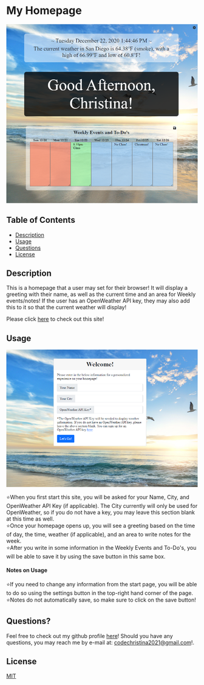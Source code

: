 # My Homepage

![Overview](./assets/images/readme-screenshot-1.png)

## Table of Contents
* [Description](#description)
* [Usage](#usage)
* [Questions](#questions)
* [License](#license)

## Description

This is a homepage that a user may set for their browser!  It will display a greeting with their name, as well as the current time and an area for Weekly events/notes!  If the user has an OpenWeather API key, they may also add this to it so that the current weather will display!

Please click [here](https://christina2021.github.io/my-homepage/) to check out this site!

## Usage

![usage1](./assets/images/readme-screenshot-2.png)

⭐When you first start this site, you will be asked for your Name, City, and OpenWeather API Key (if applicable).  The City currently will only be used for OpenWeather, so if you do not have a key, you may leave this section blank at this time as well.<br>
⭐Once your homepage opens up, you will see a greeting based on the time of day, the time, weather (if applicable), and an area to write notes for the week.<br>
⭐After you write in some information in the Weekly Events and To-Do's, you will be able to save it by using the save button in this same box.

#### Notes on Usage

⭐If you need to change any information from the start page, you will be able to do so using the settings button in the top-right hand corner of the page.<br>
⭐Notes do not automatically save, so make sure to click on the save button!

## Questions?
Feel free to check out my github profile [here](https://github.com/test)!
Should you have any questions, you may reach me by e-mail at: <a href="mailto:codechristina2021@gmail.com?subject=Hi,%20Christina!">codechristina2021@gmail.com</a>!.

## License
[MIT](https://choosealicense.com/licenses/mit/#)